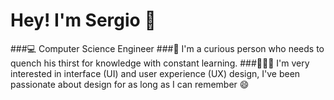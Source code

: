 # Hey! I'm Sergio 👋  


###💻 Computer Science Engineer 
###🌱 I'm a curious person who needs to quench his thirst for knowledge with constant learning. 
###👨🏻‍💻 I'm very interested in interface (UI) and user experience (UX) design, I've been passionate about design for as long as I can remember 😄
